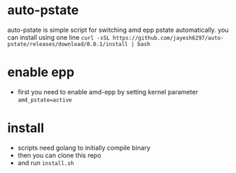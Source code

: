 # auto-pstate
auto-pstate is simple script for switching amd epp pstate automatically. you can install using one line
`curl -sSL https://github.com/jayesh6297/auto-pstate/releases/download/0.0.1/install | bash`

# enable epp
- first you need to enable amd-epp by setting kernel parameter `amd_pstate=active`

# install
- scripts need golang to initially compile binary
- then you can clone this repo
- and run `install.sh`